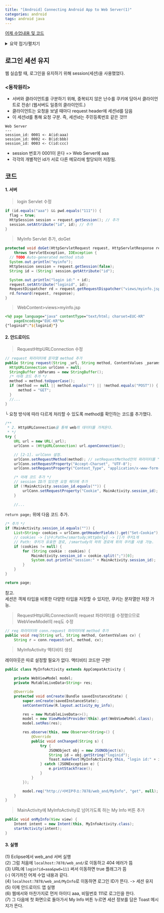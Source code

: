 ```yaml
---
title: "[Android] Connecting Android App to Web Server(1)"
categories: android
tags: android java
---
```


[어제 수업내용 및 코드](https://hei-jung.github.io/android/java/android-x-web-app/)
<details>
<summary>요약 접기/펼치기</summary>
<h3>웹 서버 통한 로그인 기능</h3>
- Eclipse에서 web_and라는 이름의 웹 서버를 만들었다.<br>
- 여기서 아이디가 aaa이고 비밀번호가 111일 때만 로그인 성공(flag <- true)이 되도록 구현하였다.<br>
- 앱에서 로그인 액티비티 실행하면 flag를 확인해 Toast를 띄우도록 하였다.<br>
- 위의 동작을 위해 만든 클래스: WebViewModel, RequestHttpURLConnection
</details>

## 로그인 세션 유지

웹 실습할 때, 로그인을 유지하기 위해 session(세션)을 사용했었다.

### <동작원리>
- 서버와 클라이언트를 구분하기 위해, 중복되지 않은 난수를 쿠키에 담아서 클라이언트로 전송! (웹서버도 일종의 클라이언트.)
- 클라이언트는 요청을 보낼 때마다 request header에 세션id를 담음
- 이 세션id를 통해 요청 구분. 즉, 세션id는 주민등록번호 같은 것!!!

```
Web Server
---
session_id: 0001 <- A(id:aaa)
session_id: 0002 <- B(id:bbb)
session_id: 0003 <- C(id:ccc)
```

- session 번호가 0001이 온다 => Web Server에 aaa
- 각각의 개별적인 id가 서로 다른 메모리에 할당되어 저장됨.


코드
---

#### 1. 서버

> login Servlet 수정

```java
if (id.equals("aaa") && pwd.equals("111")) {
  flag = true;
  HttpSession session = request.getSession(); // 추가
  session.setAttribute("id", id); // 추가
}
```

> MyInfo Servlet 추가, doGet

```java
protected void doGet(HttpServletRequest request, HttpServletResponse response)
    throws ServletException, IOException {
  // TODO Auto-generated method stub
  System.out.println("myinfo");
  HttpSession session = request.getSession(false);
  String id = (String) session.getAttribute("id");

  System.out.println("login id:" + id);
  request.setAttribute("loginid", id);
  RequestDispatcher rd = request.getRequestDispatcher("views/myinfo.jsp");
  rd.forward(request, response);
}
```

> WebContent>views>myinfo.jsp

```jsp
<%@ page language="java" contentType="text/html; charset=EUC-KR"
	pageEncoding="EUC-KR"%>
{"loginid":"${loginid}"}
```


#### 2. 안드로이드

> RequestHttpURLConnection 수정

```java
// request 파라미터에 문자열 method 추가
public String request(String _url, String method, ContentValues _params) {
  HttpURLConnection urlConn = null;
  StringBuffer sbParams = new StringBuffer();
  /* 아래 코드 추가 */
  method = method.toUpperCase();
  if (method == null || method.equals("") || !method.equals("POST")) {
      method = "GET";
  }
  //...
}  
```

└ 요청 방식에 따라 다르게 처리할 수 있도록 method를 확인하는 코드를 추가했다.

```java
/**
 * 2. HttpURLConnection을 통해 web의 데이터를 가져온다.
 * */
try {
    URL url = new URL(_url);
    urlConn = (HttpURLConnection) url.openConnection();

    // [2-1]. urlConn 설정.
    urlConn.setRequestMethod(method); // setRequestMethod안의 파라미터를 "POST"에서 method로 수정
    urlConn.setRequestProperty("Accept-Charset", "UTF-8");
    urlConn.setRequestProperty("Context_Type", "application/x-www-form-urlencoded;cahrset=UTF-8");

    /* 아래 코드 추가 */
    // session ID가 있으면 요청 헤더에 추가
    if (!MainActivity.session_id.equals("")) {
        urlConn.setRequestProperty("Cookie", MainActivity.session_id);
    }
    
    //...
```

```return page;``` 위에 다음 코드 추가.

```java
/* 추가 */
if (MainActivity.session_id.equals("")) {
    List<String> cookies = urlConn.getHeaderFields().get("Set-Cookie");
    // cookies -> [난수;Path=/smartudy;HttpOnly] -> []가 쿠키1개
    // Path: 쿠키가 유효한 경로, /smartudy의 하위 경로에 위의 쿠키를 사용 가능.
    if (cookies != null) {
        for (String cookie : cookies) {
            MainActivity.session_id = cookie.split(";")[0];
            System.out.println("session:" + MainActivity.session_id);
        }
    }
}

return page;
```

참고.<br>
세션은 객체 타입을 비롯한 다양한 타입을 저장할 수 있지만, 쿠키는 문자열만 저장 가능.

> RequestHttpURLConnection의 request 파라미터를 수정했으므로 WebViewModel의 req도 수정

```java
// req 파라미터와 conn.request 파라미터에 method 추가
public void req(String url, String method, ContentValues cv) {
    String r = conn.request(url, method, cv);
```

> MyInfoActivity 액티비티 생성

레이아웃은 따로 설정할 필요가 없다. 액티비티 코드만 구현!

```java
public class MyInfoActivity extends AppCompatActivity {

    private WebViewModel model;
    private MutableLiveData<String> res;

    @Override
    protected void onCreate(Bundle savedInstanceState) {
        super.onCreate(savedInstanceState);
        setContentView(R.layout.activity_my_info);

        res = new MutableLiveData<>();
        model = new ViewModelProvider(this).get(WebViewModel.class);
        model.setRes(res);

        res.observe(this, new Observer<String>() {
            @Override
            public void onChanged(String s) {
                try {
                    JSONObject obj = new JSONObject(s);
                    String id = obj.getString("loginid");
                    Toast.makeText(MyInfoActivity.this, "login id:" + id, Toast.LENGTH_SHORT).show();
                } catch (JSONException e) {
                    e.printStackTrace();
                }
            }
        });

        model.req("http://서버IP주소:7878/web_and/MyInfo", "get", null);
    }
}
```

> MainActivity에 MyInfoActivity로 넘어가도록 하는 My Info 버튼 추가

```java
public void onMyInfo(View view) {
    Intent intent = new Intent(this, MyInfoActivity.class);
    startActivity(intent);
}
```


#### 3. 실행

(1) Eclipse에서 web_and 서버 실행<br>
(2) 그럼 처음에 ```localhost:7878/web_and/```로 이동하고 404 에러가 뜸<br>
(3) URL에 ```login?id=aaa&pwd=111``` 써서 이동하면 true 플래그가 뜸<br>
(-) 여기까진 어제 수업 내용과 같다.<br>
(4) ```localhost:7878/web_and/MyInfo```로 이동하면 로그인 ID가 뜬다. -> 세션 유지<br>
(5) 이제 안드로이드 앱 실행<br>
(6) 웹에서와 마찬가지로 먼저 아이디 aaa, 비밀번호 111로 로그인을 한다.<br>
(7) 그 다음에 첫 화면으로 돌아가서 My Info 버튼 누르면 세션 정보를 담은 Toast 메시지가 뜬다.
